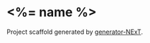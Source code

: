 # <%= name %>

Project scaffold generated by [generator-NExT](https://github.com/enenkel/generator-next).
